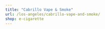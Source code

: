 ```yaml
---
title: "Cabrillo Vape & Smoke"
url: /los-angeles/cabrillo-vape-and-smoke/
shop: e-cigarette
---
```

